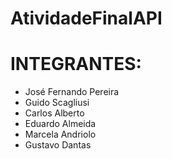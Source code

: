 # AtividadeFinalAPI

<h1>INTEGRANTES:</h1>
<ul>
  <li>José Fernando Pereira</li>
  <li>Guido Scagliusi</li>
  <li>Carlos Alberto</li>
  <li>Eduardo Almeida</li>
  <li>Marcela Andriolo</li>
  <li>Gustavo Dantas</li>
</ul>
